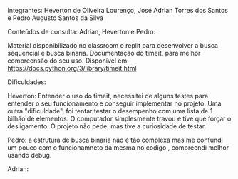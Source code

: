Integrantes:
Heverton de Oliveira Lourenço, José Adrian Torres dos Santos e Pedro Augusto Santos da Silva

Conteúdos de consulta:
Adrian, Heverton e Pedro:

Material disponibilizado no classroom e replit para desenvolver a busca sequencial e busca binaria.
Documentação do timeit, para melhor compreensão do seu uso. Disponível em: https://docs.python.org/3/library/timeit.html

Dificuldades:

Heverton: Entender o uso do timeit, necessitei de alguns testes para entender o seu funcionamento e conseguir implementar no projeto.
Uma outra "dificuldade", foi tentar testar o desempenho com uma lista de 1 bilhão de elementos. O computador simplesmente travou e 
tive que forçar o desligamento. O projeto não pede, mas tive a curiosidade de testar.

Pedro: a estrutura de busca binaria não é tão complexa mas me confundi um pouco com o funcionamneto da mesma no codigo , compreendi melhor usando debug.

Adrian:
